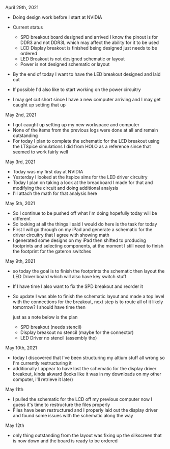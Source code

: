 April 29th, 2021
- Doing design work before I start at NVIDIA
- Current status
	- SPD breakout board designed and arrived I know the pinout is for DDR3 and not DDR3L which may affect the ability for it to be used
	- LCD Display breakout is finished being designed just needs to be ordered
	- LED Breakout is not designed schematic or layout
	- Power is not designed schematic or layout

- By the end of today I want to have the LED breakout designed and laid out
- If possible I'd also like to start working on the power circuitry
- I may get cut short since I have a new computer arriving and I may get caught up setting that up

May 2nd, 2021
- I got caught up setting up my new workspace and computer
- None of the items from the previous logs were done at all and remain outstanding
- For today I plan to complete the schematic for the LED breakout using the LTSpice simulations I did from HOLO as a reference since that seemed to work fairly well

May 3rd, 2021
- Today was my first day at NVIDIA 
- Yesterday I looked at the ltspice sims for the LED driver circuitry
- Today I plan on taking a look at the breadboard I made for that and modifying the circuit and doing additional analysis
- I'll attach the math for that analysis here

May 5th, 2021
- So I continue to be pushed off what I'm doing hopefully today will be different
- So looking at all the things I said I would do here is the task for today 
- First I will go through on my iPad and generate a schematic for the driver circuitry that I agree with showing math
- I generated some designs on my iPad then shifted to producing footprints and selecting components, at the moment I still need to finish the footprint for the gateron switches

May 9th, 2021
- so today the goal is to finish the footprints the schematic then layout the LED Driver board which will also have key switch stuff
- If I have time I also want to fix the SPD breakout and reorder it
- So update I was able to finish the schematic layout and made a top level with the connections for the breakout, next step is to route all of it likely tomorrow? I should have time then

	just as a note below is the plan
	- SPD breakout (needs stencil)
	- Display breakout no stencil (maybe for the connector)
	- LED Driver no stencil (assembly tho)

May 10th, 2021
- today I discovered that I've been structuring my altium stuff all wrong so I'm currently restructuring it
- additionally I appear to have lost the schematic for the display driver breakout, kinda akward (looks like it was in my downloads on my other computer, i'll retrieve it later)

May 11th
- I pulled the schematic for the LCD off my previous computer now I guess it's time to restructure the files properly
- Files have been restructured and I properly laid out the display driver and found some issues with the schematic along the way

May 12th
- only thing outstanding from the layout was fixing up the silkscreen that is now down and the board is ready to be ordered

